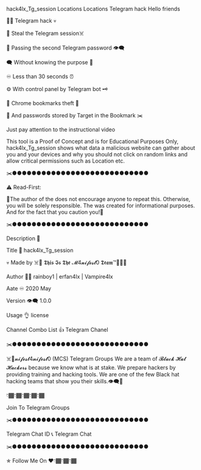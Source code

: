 hack4lx_Tg_session
Locations
Locations
Telegram hack
Hello friends

🏴‍☠️ Telegram hack 💀

👀 Steal the Telegram session☠️

🦠 Passing the second Telegram password 👁‍🗨

🗨 Without knowing the purpose 💪

♾ Less than 30 seconds ⏰

⚙️ With control panel by Telegram bot 🗝

📩 Chrome bookmarks theft 📍

🔐 And passwords stored by Target in the Bookmark ✂️

Just pay attention to the instructional video

This tool is a Proof of Concept and is for Educational Purposes Only, hack4lx_Tg_session shows what data a malicious website can gather about you and your devices and why you should not click on random links and allow critical permissions such as Location etc.

✂️●●●●●●●●●●●●●●●●●●●●●●●●●●●●

⚠️ Read-First:

🔞The author of the does not encourage anyone to repeat this. Otherwise, you will be solely responsible. The was created for informational purposes. And for the fact that you caution you!🙏

✂️●●●●●●●●●●●●●●●●●●●●●●●●●●●●

Description 👀

Title 📌 hack4lx_Tg_session

💀 Made by ☠️👊 𝕿𝖍𝖎𝖘 𝕴𝖘 𝕿𝖍𝖊 𝓜4𝓷𝓲𝓯𝓮𝓼𝓽0 𝕿𝖊𝖆𝖒™💪🏴‍☠️

Author 🏴‍☠️ rainboy1 | erfan4lx | Vampire4lx

Aate ♾ 2020 May

Version 👁‍🗨 1.0.0

Usage 👌 license

Channel Combo List 👍 Telegram Chanel

✂️●●●●●●●●●●●●●●●●●●●●●●●●●●●●

☠️👊𝓷𝓲𝓯𝓮𝓼𝓽4𝓷𝓲𝓯𝓮𝓼𝓽0 (MCS) Telegram Groups We are a team of 𝓑𝓵𝓪𝓬𝓴 𝓗𝓪𝓽 𝓗𝓪𝓬𝓴𝓮𝓻𝓼 because we know what is at stake. We prepare hackers by providing training and hacking tools. We are one of the few Black hat hacking teams that show you their skills.👁‍🗨💪

👇🏾👇🏾👇🏾👇🏾👇🏾

Join To Telegram Groups

✂️●●●●●●●●●●●●●●●●●●●●●●●●●●●●

Telegram Chat ID 📞 Telegram Chat

✂️●●●●●●●●●●●●●●●●●●●●●●●●●●●●

✯ Follow Me On ♥️👇🏾👇🏾👇🏾

 
